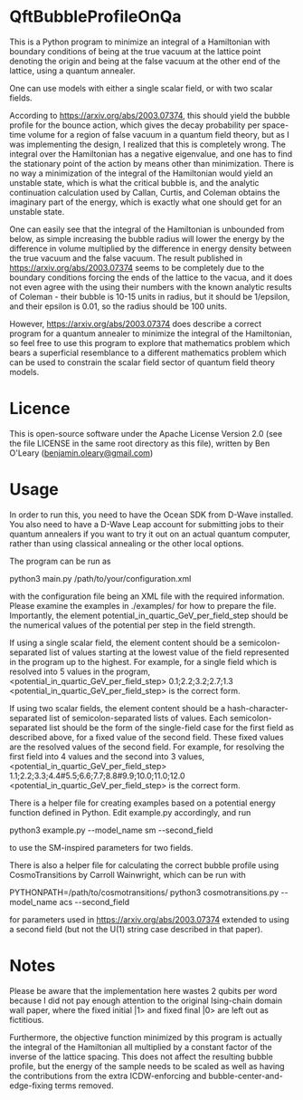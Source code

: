 # QftBubbleProfileOnQa

This is a Python program to minimize an integral of a Hamiltonian with boundary
conditions of being at the true vacuum at the lattice point denoting the origin
and being at the false vacuum at the other end of the lattice, using a quantum
annealer.

One can use models with either a single scalar field, or with two scalar fields.

According to https://arxiv.org/abs/2003.07374, this should yield the bubble
profile for the bounce action, which gives the decay probability per space-time
volume for a region of false vacuum in a quantum field theory, but as I was
implementing the design, I realized that this is completely wrong. The integral
over the Hamiltonian has a negative eigenvalue, and one has to find the
stationary point of the action by means other than minimization. There is no
way a minimization of the integral of the Hamiltonian would yield an unstable
state, which is what the critical bubble is, and the analytic continuation
calculation used by Callan, Curtis, and Coleman obtains the imaginary part of
the energy, which is exactly what one should get for an unstable state.

One can easily see that the integral of the Hamiltonian is unbounded from below,
as simple increasing the bubble radius will lower the energy by the difference
in volume multiplied by the difference in energy density between the true vacuum
and the false vacuum. The result published in https://arxiv.org/abs/2003.07374
seems to be completely due to the boundary conditions forcing the ends of the
lattice to the vacua, and it does not even agree with the using their numbers
with the known analytic results of Coleman - their bubble is 10-15 units in
radius, but it should be 1/epsilon, and their epsilon is 0.01, so the radius
should be 100 units.

However, https://arxiv.org/abs/2003.07374 does describe a correct program for a
quantum annealer to minimize the integral of the Hamiltonian, so feel free to
use this program to explore that mathematics problem which bears a superficial
resemblance to a different mathematics problem which can be used to constrain
the scalar field sector of quantum field theory models.


# Licence

This is open-source software under the Apache License Version 2.0 (see the file
LICENSE in the same root directory as this file), written by Ben O'Leary
(benjamin.oleary@gmail.com)

# Usage

In order to run this, you need to have the Ocean SDK from D-Wave installed.
You also need to have a D-Wave Leap account for submitting jobs to their
quantum annealers if you want to try it out on an actual quantum computer,
rather than using classical annealing or the other local options.

The program can be run as

python3 main.py /path/to/your/configuration.xml

with the configuration file being an XML file with the required information.
Please examine the examples in ./examples/ for how to prepare the file.
Importantly, the element potential_in_quartic_GeV_per_field_step should be the
numerical values of the potential per step in the field strength.

If using a single scalar field, the element content should be a
semicolon-separated list of values starting at the lowest value of the field
represented in the program up to the highest. For example, for a single field
which is resolved into 5 values in the program,
<potential_in_quartic_GeV_per_field_step>
    0.1;2.2;3.2;2.7;1.3
<potential_in_quartic_GeV_per_field_step>
is the correct form.

If using two scalar fields, the element content should be a
hash-character-separated list of semicolon-separated lists of values. Each
semicolon-separated list should be the form of the single-field case for the
first field as described above, for a fixed value of the second field. These
fixed values are the resolved values of the second field. For example, for
resolving the first field into 4 values and the second into 3 values,
<potential_in_quartic_GeV_per_field_step>
    1.1;2.2;3.3;4.4#5.5;6.6;7.7;8.8#9.9;10.0;11.0;12.0
<potential_in_quartic_GeV_per_field_step>
is the correct form.

There is a helper file for creating examples based on a potential energy
function defined in Python. Edit example.py accordingly, and run

python3 example.py --model_name sm --second_field

to use the SM-inspired parameters for two fields.

There is also a helper file for calculating the correct bubble profile using
CosmoTransitions by Carroll Wainwright, which can be run with

PYTHONPATH=/path/to/cosmotransitions/ python3 cosmotransitions.py --model_name acs --second_field

for parameters used in https://arxiv.org/abs/2003.07374 extended to using a
second field (but not the U(1) string case described in that paper).


# Notes

Please be aware that the implementation here wastes 2 qubits per word because I
did not pay enough attention to the original Ising-chain domain wall paper,
where the fixed initial |1> and fixed final |0> are left out as fictitious.

Furthermore, the objective function minimized by this program is actually the
integral of the Hamiltonian all multiplied by a constant factor of the inverse
of the lattice spacing. This does not affect the resulting bubble profile, but
the energy of the sample needs to be scaled as well as having the contributions
from the extra ICDW-enforcing and bubble-center-and-edge-fixing terms removed.
